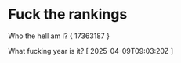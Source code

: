 # Fuck the rankings

Who the hell am I?
{ 17363187 }

What fucking year is it?
[ 2025-04-09T09:03:20Z ]
